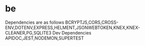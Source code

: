 # be
Dependencies are as follows BCRYPTJS,CORS,CROSS-ENV,DOTENV,EXPRESS,HELMENT,JSONWEBTOKEN,KNEX,KNEX-CLEANER,PG,SQLITE3
Dev Dependencies APIDOC,JEST,NODEMON,SUPERTEST
